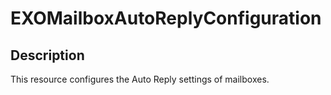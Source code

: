 # EXOMailboxAutoReplyConfiguration

## Description

This resource configures the Auto Reply settings of mailboxes.
